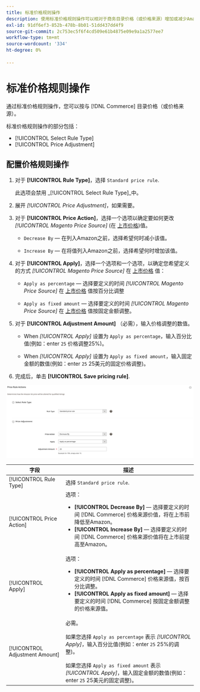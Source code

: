```yaml
---
title: 标准价格规则操作
description: 使用标准价格规则操作可以相对于商务目录价格（或价格来源）增加或减少Amazon上市价格。
exl-id: 91df6ef3-852b-478b-8b01-51dd437dd4f9
source-git-commit: 2c753ec5f6f4cd509e61b4875e09e9a1a2577ee7
workflow-type: tm+mt
source-wordcount: '334'
ht-degree: 0%

---
```


# 标准价格规则操作

通过标准价格规则操作，您可以按与 [!DNL Commerce] 目录价格（或价格来源）。

标准价格规则操作的部分包括：

- [!UICONTROL Select Rule Type]
- [!UICONTROL Price Adjustment]

## 配置价格规则操作

1. 对于 **[!UICONTROL Rule Type]**，选择 `Standard price rule`.

   此选项会禁用 _[!UICONTROL Select Rule Type]_中。

1. 展开 _[!UICONTROL Price Adjustment]_，如果需要。

1. 对于 **[!UICONTROL Price Action]**，选择一个选项以确定要如何更改 *[!UICONTROL Magento Price Source]* (在 [上市价格](./listing-price.md))值。

   - `Decrease By`  — 在列入Amazon之前，选择希望何时减小该值。

   - `Increase By`  — 在将值列入Amazon之前，选择希望何时增加该值。

1. 对于 **[!UICONTROL Apply]**，选择一个选项和一个选项，以确定您希望定义的方式 *[!UICONTROL Magento Price Source]* 在 [上市价格](./listing-price.md) 值：

   - `Apply as percentage`  — 选择要定义的时间 *[!UICONTROL Magento Price Source]* 在 [上市价格](./listing-price.md) 值按百分比调整

   - `Apply as fixed amount`  — 选择要定义的时间 *[!UICONTROL Magento Price Source]* 在 [上市价格](./listing-price.md) 值按固定金额调整。

1. 对于 **[!UICONTROL Adjustment Amount]** （必需），输入价格调整的数值。

   - When *[!UICONTROL Apply]* 设置为 `Apply as percentage`，输入百分比值(例如：enter `25` 价格调整25%)。

   - When *[!UICONTROL Apply]* 设置为 `Apply as fixed amount`，输入固定金额的数值(例如：enter `25` 25美元的固定价格调整)。

1. 完成后，单击 **[!UICONTROL Save pricing rule]**.

![标准价格规则](assets/ob-price-rule-action-standard-example.png)

| 字段 | 描述 |
|---|---|
| [!UICONTROL Rule Type] | 选择 `Standard price rule`. |
| [!UICONTROL Price Action] | 选项：<ul><li>**[!UICONTROL Decrease By]**  — 选择要定义的时间 [!DNL Commerce] 价格来源价值，将在上市前降低至Amazon。</li><li>**[!UICONTROL Increase By]**  — 选择要定义的时间 [!DNL Commerce] 价格来源价值将在上市前提高至Amazon。</li></ul> |
| [!UICONTROL Apply] | 选项：<ul><li>**[!UICONTROL Apply as percentage]**  — 选择要定义的时间 [!DNL Commerce] 价格来源值，按百分比调整。</li><li>**[!UICONTROL Apply as fixed amount]**  — 选择要定义的时间 [!DNL Commerce] 按固定金额调整的价格来源值。</li></ul> |
| [!UICONTROL Adjustment Amount] | 必需。<br><br>如果您选择 `Apply as percentage` 表示 *[!UICONTROL Apply]*，输入百分比值(例如：enter `25` 25%的调整)。<br><br>如果您选择 `Apply as fixed amount` 表示 *[!UICONTROL Apply]*，输入固定金额的数值(例如：enter `25` 25美元的固定调整)。 |
